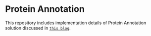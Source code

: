 # Protein Annotation
This repository includes implementation details of Protein Annotation solution discussed in [`this blog`](https://fahadsahli.com/protein-annotation-machine-learning-based-approach/).
